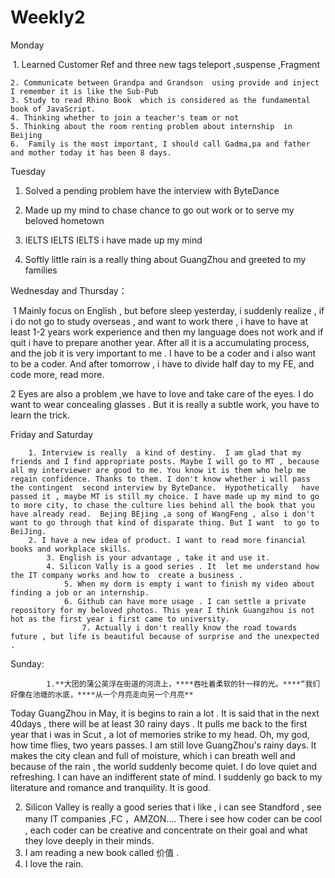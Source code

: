 # Weekly2 

Monday

​		1. Learned Customer Ref and three new tags teleport ,suspense ,Fragment  

    2. Communicate between Grandpa and Grandson  using provide and inject I remember it is like the Sub-Pub
    3. Study to read Rhino Book  which is considered as the fundamental book of JavaScript.
    4. Thinking whether to join a teacher's team or not 
    5. Thinking about the room renting problem about internship  in Beijing  
    6.  Family is the most important, I should call Gadma,pa and father and mother today it has been 8 days.
Tuesday

1. Solved a pending problem  have the interview  with ByteDance

2. Made up my mind to chase chance to go out work or to serve my beloved hometown 

3. IELTS  IELTS IELTS i have  made up my mind 

4. Softly little rain is a really thing about GuangZhou  and  greeted to  my families

   

Wednesday and Thursday：

​	1 Mainly focus on English , but before sleep yesterday, i suddenly realize , if  i do not go to study overseas , and want to work there , i have to have at least 1-2 years work experience and then my language does not work and if quit i have to prepare another year. After all it is a accumulating process, and the job it is very important to me . I have to be a coder and i also want to be a coder. And  after tomorrow   , i have to divide half day to my FE, and code more, read more.

2 Eyes are also a problem ,we have to love and take care of the eyes. I do want to wear concealing glasses . But it is really a subtle work, you have to learn the trick.

  

Friday and Saturday 

		1. Interview is really  a kind of destiny.  I am glad that my friends and I find appropriate posts. Maybe I will go to MT , because all my interviewer are good to me. You know it is them who help me regain confidence. Thanks to them. I don't know whether i will pass the contingent  second interview by ByteDance.  Hypothetically   have passed it , maybe MT is still my choice. I have made up my mind to go to more city, to chase the culture lies behind all the book that you have already read.  Bejing BEjing ,a song of WangFeng , also i don't want to go through that kind of disparate thing. But I want  to go to BeiJing. 
  		2. I have a new idea of product. I want to read more financial books and workplace skills.
    		3. English is your advantage , take it and use it. 
      		4. Silicon Vally is a good series . It  let me understand how the IT company works and how to  create a business . 
        		5. When my dorm is empty i want to finish my video about finding a job or an internship. 
          		6. Github can have more usage . I can settle a private repository for my beloved photos. This year I think Guangzhou is not hot as the first year i first came to university. 
            		7. Actually i don't really know the road towards future , but life is beautiful because of surprise and the unexpected . 

Sunday:

 			1.**大团的蒲公英浮在街道的河流上，****吞吐着柔软的针一样的光。****“我们好像在池塘的水底，****从一个月亮走向另一个月亮**

Today GuangZhou in May, it is begins to rain a lot . It is said that in the next 40days , there will be at least 30 rainy days . It pulls me back to the first year that i was in Scut , a lot of memories strike to my head. Oh, my god, how time flies, two years passes. I am still love GuangZhou's rainy days. It makes the city clean and full of moisture, which i can breath well and because of the rain , the world suddenly become quiet. I do love quiet and refreshing. I can have an indifferent state of mind. I suddenly go back to my literature and romance and tranquility. It is good.

2.  Silicon Valley is really a good series that i like , i can see Standford , see many IT companies ,FC ，AMZON.... There i see how coder can be cool , each coder can  be creative and concentrate on their goal and  what they love deeply in their minds.
3. I am reading a new book called 价值 .
4. I love the rain. 

